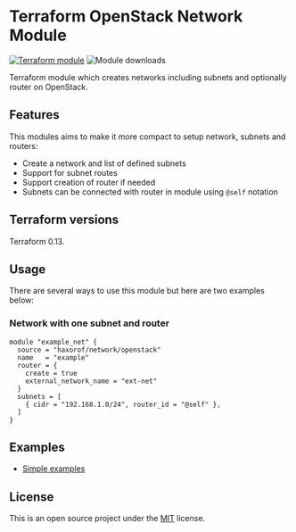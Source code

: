 # Terraform OpenStack Network Module

[![Terraform module](https://img.shields.io/badge/dynamic/json.svg?url=https://registry.terraform.io/v1/modules/haxorof/network/openstack&label=haxorof/network/openstack&query=$.version&color=blue)](https://registry.terraform.io/modules/haxorof/network/openstack)
![Module downloads](https://img.shields.io/badge/dynamic/json.svg?url=https://registry.terraform.io/v1/modules/haxorof/network/openstack&label=downloads&query=$.downloads&color=green)

Terraform module which creates networks including subnets and optionally router on OpenStack.

## Features

This modules aims to make it more compact to setup network, subnets and routers:

* Create a network and list of defined subnets
* Support for subnet routes
* Support creation of router if needed
* Subnets can be connected with router in module using `@self` notation

## Terraform versions

Terraform 0.13.

## Usage

There are several ways to use this module but here are two examples below:

### Network with one subnet and router

```hcl
module "example_net" {
  source = "haxorof/network/openstack"
  name   = "example"
  router = {
    create = true
    external_network_name = "ext-net"
  }
  subnets = [
    { cidr = "192.168.1.0/24", router_id = "@self" },
  ]
}
```

## Examples

* [Simple examples](https://github.com/haxorof/terraform-openstack-network/blob/master/examples/simple)

## License

This is an open source project under the [MIT](https://github.com/haxorof/terraform-openstack-network/blob/master/LICENSE) license.
